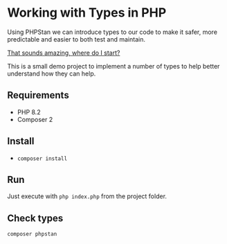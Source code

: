 # Working with Types in PHP

Using PHPStan we can introduce types to our code to make it safer, more predictable and easier to both test and maintain.

[That sounds amazing, where do I start?](https://phpstan.org/user-guide/getting-started)

This is a small demo project to implement a number of types to help better understand how they can help.

## Requirements
 * PHP 8.2
 * Composer 2

## Install

* `composer install`

## Run

Just execute with `php index.php` from the project folder.

## Check types

`composer phpstan`